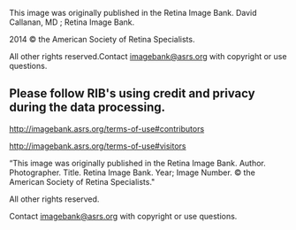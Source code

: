 This image was originally published in the Retina Image Bank. David Callanan, MD ;  Retina Image Bank. 

2014 © the American Society of Retina Specialists.

All other rights reserved.Contact imagebank@asrs.org with copyright or use questions.

## Please follow RIB's using credit and privacy during the data processing. 

http://imagebank.asrs.org/terms-of-use#contributors

http://imagebank.asrs.org/terms-of-use#visitors

“This image was originally published in the Retina Image Bank. Author. Photographer. Title. Retina Image Bank. Year; Image Number. 
© the American Society of Retina Specialists."

All other rights reserved.

Contact imagebank@asrs.org with copyright or use questions.
